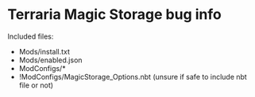 # Terraria Magic Storage bug info

Included files:

 - Mods/install.txt
 - Mods/enabled.json
 - ModConfigs/*
 - !ModConfigs/MagicStorage_Options.nbt (unsure if safe to include nbt file or not)
 
